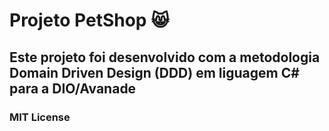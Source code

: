 # Projeto PetShop 😸

## Este projeto foi desenvolvido com a metodologia Domain Driven Design (DDD) em liguagem C# para a DIO/Avanade

### MIT License

